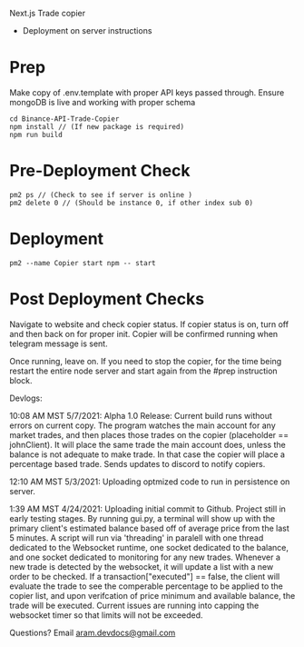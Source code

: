 Next.js Trade copier

- Deployment on server instructions

# Prep

Make copy of .env.template with proper API keys passed through.
Ensure mongoDB is live and working with proper schema

```shell
cd Binance-API-Trade-Copier
npm install // (If new package is required)
npm run build
```

# Pre-Deployment Check

```shell
pm2 ps // (Check to see if server is online )
pm2 delete 0 // (Should be instance 0, if other index sub 0)

```

# Deployment

```shell
pm2 --name Copier start npm -- start
```

# Post Deployment Checks

Navigate to website and check copier status.
If copier status is on, turn off and then back on for proper init.
Copier will be confirmed running when telegram message is sent.

Once running, leave on. If you need to stop the copier, for the time being restart the entire node server and start again from the #prep instruction block.

Devlogs:

10:08 AM MST 5/7/2021: Alpha 1.0 Release: Current build runs without errors on current copy. The program watches the main account for any market trades, and then places those trades on the copier (placeholder == johnClient). It will place the same trade the main account does, unless the balance is not adequate to make trade. In that case the copier will place a percentage based trade. Sends updates to discord to notify copiers.

12:10 AM MST 5/3/2021: Uploading optmized code to run in persistence on server.

1:39 AM MST 4/24/2021: Uploading initial commit to Github. Project still in early testing stages. By running gui.py, a terminal will show up with the primary client's estimated balance based off of average price from the last 5 minutes. A script will run via 'threading' in paralell with one thread dedicated to the Websocket runtime, one socket dedicated to the balance, and one socket dedicated to monitoring for any new trades. Whenever a new trade is detected by the websocket, it will update a list with a new order to be checked. If a transaction["executed"] == false, the client will evaluate the trade to see the comperable percentage to be applied to the copier list, and upon verifcation of price minimum and available balance, the trade will be executed. Current issues are running into capping the websocket timer so that limits will not be exceeded.

Questions? Email aram.devdocs@gmail.com
